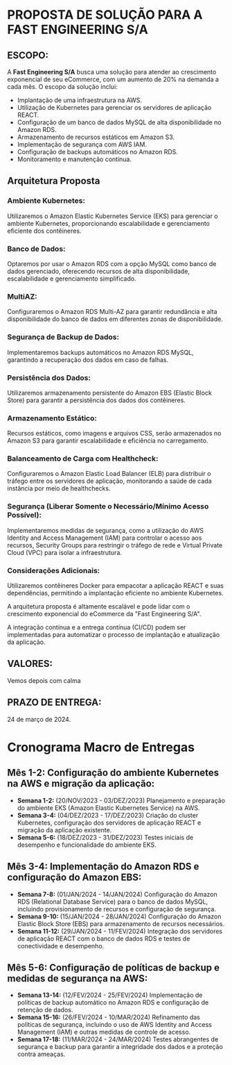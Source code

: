 # PROPOSTA DE SOLUÇÃO PARA A FAST ENGINEERING S/A

## ESCOPO:
A **Fast Engineering S/A** busca uma solução para atender ao crescimento exponencial de seu eCommerce, com um aumento de 20% na demanda a cada mês. O escopo da solução inclui:

- Implantação de uma infraestrutura na AWS.
- Utilização de Kubernetes para gerenciar os servidores de aplicação REACT.
- Configuração de um banco de dados MySQL de alta disponibilidade no Amazon RDS.
- Armazenamento de recursos estáticos em Amazon S3.
- Implementação de segurança com AWS IAM.
- Configuração de backups automáticos no Amazon RDS.
- Monitoramento e manutenção contínua.

## Arquitetura Proposta

### Ambiente Kubernetes:

Utilizaremos o Amazon Elastic Kubernetes Service (EKS) para gerenciar o ambiente Kubernetes, proporcionando escalabilidade e gerenciamento eficiente dos contêineres.

### Banco de Dados:

Optaremos por usar o Amazon RDS com a opção MySQL como banco de dados gerenciado, oferecendo recursos de alta disponibilidade, escalabilidade e gerenciamento simplificado.

### MultiAZ:

Configuraremos o Amazon RDS Multi-AZ para garantir redundância e alta disponibilidade do banco de dados em diferentes zonas de disponibilidade.

### Segurança de Backup de Dados:

Implementaremos backups automáticos no Amazon RDS MySQL, garantindo a recuperação dos dados em caso de falhas.

### Persistência dos Dados:

Utilizaremos armazenamento persistente do Amazon EBS (Elastic Block Store) para garantir a persistência dos dados dos contêineres.

### Armazenamento Estático:

Recursos estáticos, como imagens e arquivos CSS, serão armazenados no Amazon S3 para garantir escalabilidade e eficiência no carregamento.

### Balanceamento de Carga com Healthcheck:

Configuraremos o Amazon Elastic Load Balancer (ELB) para distribuir o tráfego entre os servidores de aplicação, monitorando a saúde de cada instância por meio de healthchecks.

### Segurança (Liberar Somente o Necessário/Mínimo Acesso Possível):

Implementaremos medidas de segurança, como a utilização do AWS Identity and Access Management (IAM) para controlar o acesso aos recursos, Security Groups para restringir o tráfego de rede e Virtual Private Cloud (VPC) para isolar a infraestrutura.

### Considerações Adicionais:

Utilizaremos contêineres Docker para empacotar a aplicação REACT e suas dependências, permitindo a implantação eficiente no ambiente Kubernetes.

A arquitetura proposta é altamente escalável e pode lidar com o crescimento exponencial do eCommerce da "Fast Engineering S/A".

A integração contínua e a entrega contínua (CI/CD) podem ser implementadas para automatizar o processo de implantação e atualização da aplicação.


## VALORES:
Vemos depois com calma

## PRAZO DE ENTREGA:
24 de março de 2024.

# Cronograma Macro de Entregas

## Mês 1-2: Configuração do ambiente Kubernetes na AWS e migração da aplicação:

- **Semana 1-2:** (20/NOV/2023 - 03/DEZ/2023) Planejamento e preparação do ambiente EKS (Amazon Elastic Kubernetes Service) na AWS.
- **Semana 3-4:** (04/DEZ/2023 - 17/DEZ/2023) Criação do cluster Kubernetes, configuração dos servidores de aplicação REACT e migração da aplicação existente.
- **Semana 5-6:** (18/DEZ/2023 - 31/DEZ/2023) Testes iniciais de desempenho e funcionalidade do ambiente EKS.

## Mês 3-4: Implementação do Amazon RDS e configuração do Amazon EBS:

- **Semana 7-8:** (01/JAN/2024 - 14/JAN/2024) Configuração do Amazon RDS (Relational Database Service) para o banco de dados MySQL, incluindo provisionamento de recursos e configuração de segurança.
- **Semana 9-10:** (15/JAN/2024 - 28/JAN/2024) Configuração do Amazon Elastic Block Store (EBS) para armazenamento de recursos necessários.
- **Semana 11-12:** (29/JAN/2024 - 11/FEV/2024) Integração dos servidores de aplicação REACT com o banco de dados RDS e testes de conectividade e desempenho.

## Mês 5-6: Configuração de políticas de backup e medidas de segurança na AWS:

- **Semana 13-14:** (12/FEV/2024 - 25/FEV/2024) Implementação de políticas de backup automático no Amazon RDS e configuração de retenção de dados.
- **Semana 15-16:** (26/FEV/2024 - 10/MAR/2024) Refinamento das políticas de segurança, incluindo o uso de AWS Identity and Access Management (IAM) e outras medidas de controle de acesso.
- **Semana 17-18:** (11/MAR/2024 - 24/MAR/2024) Testes abrangentes de segurança e backup para garantir a integridade dos dados e a proteção contra ameaças.
